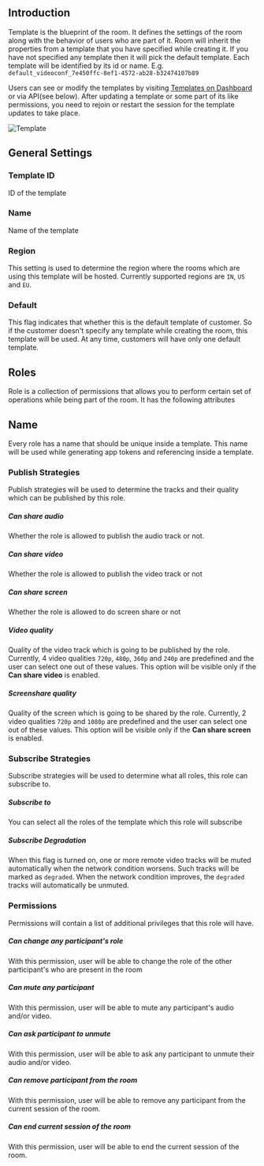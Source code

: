 ## Introduction

Template is the blueprint of the room. It defines the settings of the room along with the behavior of users who are part of it.
Room will inherit the properties from a template that you have specified while creating it. If you have not specified any template then it will pick the default template.
Each template will be identified by its id or name. E.g. `default_videoconf_7e450ffc-8ef1-4572-ab28-b32474107b89`

Users can see or modify the templates by visiting [Templates on Dashboard](https://dashboard.100ms.live/templates) or via API(see below). After updating a template or some part of its like permissions, you need to rejoin or restart the session for the template updates to take place.

![Template](/docs/v2/template.png)

## General Settings

### Template ID

ID of the template

### Name

Name of the template

### Region

This setting is used to determine the region where the rooms which are using this template will be hosted. Currently supported regions are `IN`, `US` and `EU`.

### Default

This flag indicates that whether this is the default template of customer. So if the customer doesn't specify any template while creating the room, this template will be used. At any time, customers will have only one default template.

## Roles

Role is a collection of permissions that allows you to perform certain set of operations while being part of the room. It has the following attributes

## Name

Every role has a name that should be unique inside a template. This name will be used while generating app tokens and referencing inside a template.

### Publish Strategies

Publish strategies will be used to determine the tracks and their quality which can be published by this role.

##### Can share audio

Whether the role is allowed to publish the audio track or not.

##### Can share video

Whether the role is allowed to publish the video track or not

##### Can share screen

Whether the role is allowed to do screen share or not

##### Video quality

Quality of the video track which is going to be published by the role. Currently, 4 video qualities `720p`, `480p`, `360p` and `240p` are predefined and the user can select one out of these values. This option will be visible only if the **Can share video** is enabled.

##### Screenshare quality

Quality of the screen which is going to be shared by the role. Currently, 2 video qualities `720p` and `1080p` are predefined and the user can select one out of these values. This option will be visible only if the **Can share screen** is enabled.

### Subscribe Strategies

Subscribe strategies will be used to determine what all roles, this role can subscribe to.

##### Subscribe to

You can select all the roles of the template which this role will subscribe

##### Subscribe Degradation

When this flag is turned on, one or more remote video tracks will be muted automatically when the network condition worsens. Such tracks will be marked as `degraded`. When the network condition improves, the `degraded` tracks will automatically be unmuted.

### Permissions

Permissions will contain a list of additional privileges that this role will have.

##### Can change any participant's role

With this permission, user will be able to change the role of the other participant's who are present in the room

##### Can mute any participant

With this permission, user will be able to mute any participant's audio and/or video.

##### Can ask participant to unmute

With this permission, user will be able to ask any participant to unmute their audio and/or video.

##### Can remove participant from the room

With this permission, user will be able to remove any participant from the current session of the room.

##### Can end current session of the room

With this permission, user will be able to end the current session of the room.
